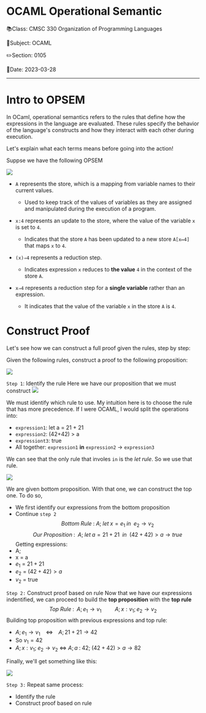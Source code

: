 # OCAML Operational Semantic

📚Class: CMSC 330 Organization of Programming Languages 

📓Subject: OCAML 

✏️Section: 0105 

📅Date: 2023-03-28

---

# Intro  to OPSEM

In OCaml, operational semantics refers to the rules that define how the expressions in the language are evaluated. These rules specify the behavior of the language's constructs and how they interact with each other during execution.

Let's explain what each terms means before going into the action!

Suppse we have the following OPSEM

![](../Assets/20230416131814.png)

- `A` represents the store, which is a mapping from variable names to their current values. 
	- Used to keep track of the values of variables as they are assigned and manipulated during the execution of a program.

- `x:4` represents an update to the store, where the value of the variable `x` is set to `4`. 
	- Indicates that the store `A` has been updated to a new store `A[x↦4]` that maps `x` to `4`.

- `(x)⇒4` represents a reduction step. 
	- Indicates expression `x` reduces to **the value** `4` in the context of the store `A`.

- `x⇒4` represents a reduction step for a **single variable** rather than an expression. 
	- It indicates that the value of the variable `x` in the store `A` is `4`.

# Construct Proof
Let's see how we can construct a full proof given the rules, step by step:

Given the following rules, construct a proof to the following proposition:

![](../Assets/20230416132458.png)

`Step 1`: Identify the rule
Here we have our proposition that we must construct
![](../Assets/20230416132800.png)

We must identify which rule to use. My intuition here is to choose the rule that has more precedence. If I were OCAML, I would split the operations into:
- `expression1`: let a = 21 + 21
- `expression2`: (42+42) > a
- `expressiont3`: true
- All together: `expression1` **in** `expression2` $\rightarrow$ `expression3`

We can see that the only rule that involes `in` is the *let rule*. So we use that rule.

![](../Assets/20230416143714.png)


We are given bottom proposition. With that one, we can construct the top one. 
To do so, 
- We first identify our expressions from the bottom proposition
- Continue `step 2`
$$Bottom \mspace{5mu} Rule\mspace{5mu}:\mspace{5mu} A;\mspace{5mu}let\mspace{5mu}x=e_{1}\mspace{5mu} in\mspace{5mu}\mspace{5mu} e_{2} \rightarrow v_{2}$$
$$Our\mspace{5mu}Proposition\mspace{5mu}:\mspace{5mu}\mspace{5mu} A;\mspace{5mu}let\mspace{5mu}a=21 + 21\mspace{5mu}\mspace{5mu} in\mspace{5mu}\mspace{5mu} (42+42) >a\rightarrow true$$
Getting expressions:
- A;
- x = a
- $e_{1}$ = $21 + 21$
- $e_{2}$ = $(42+42) > a$
- $v_{2}$ = true


`Step 2:` Construct proof based on rule
Now that we have our expressions indentified, we can proceed to build the **top proposition** with the **top rule**
$$Top\mspace{5mu}Rule\mspace{5mu}:\mspace{5mu}\mspace{5mu} A; e_{1} \rightarrow v_{1} \mspace{5mu}\mspace{5mu}\mspace{5mu}\mspace{5mu}\mspace{5mu}\mspace{5mu}\mspace{5mu}\mspace{5mu}\mspace{5mu}\mspace{5mu} A;x:v_{1};e_{2} \rightarrow v_{2}$$
Building top proposition with previous expressions and top rule:
- $A;e_{1} \rightarrow v_{1} \mspace{5mu} \mspace{5mu} \mspace{5mu}$ $\Leftrightarrow$ $\mspace{5mu}\mspace{5mu}\mspace{5mu} A; 21+21 \rightarrow 42$
- So $v_{1} = 42$
- $A;x:v_{1};\mspace{5mu}e_{2} \rightarrow v_{2}$  $\iff$ $A;a\mspace{5mu}:\mspace{5mu}42;\mspace{5mu}(42+42)>a \rightarrow 82$

Finally, we'll get something like this:

![](../Assets/20230416143450.png)

`Step 3:` 
Repeat same process: 
- Identify the rule
- Construct proof based on rule